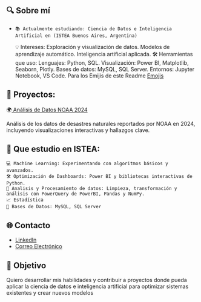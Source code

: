 ## 🔍 Sobre mí
-     📚 Actualmente estudiando: Ciencia de Datos e Inteligencia Artificial en (ISTEA Buenos Aires, Argentina)
    💡 Intereses:
        Exploración y visualización de datos.
        Modelos de aprendizaje automático.
        Inteligencia artificial aplicada.
    🛠️ Herramientas que uso:
        Lenguajes: Python, SQL.
        Visualización: Power BI, Matplotlib, Seaborn, Plotly.
        Bases de datos: MySQL, SQL Server.
        Entornos: Jupyter Notebook, VS Code.
        Para los Emijis de este Readme <a href="https://gist.github.com/roachhd/1f029bd4b50b8a524f3c"> Emojis </a>

## 🚀 Proyectos:

🌍<a href="https://github.com/Sinnick4r/Exploracion_NOAA_2024"> Análisis de Datos NOAA 2024</a>

Análisis de los datos de desastres naturales reportados por NOAA en 2024, incluyendo visualizaciones interactivas y hallazgos clave.


## 🌟 Que estudio en ISTEA: 

    💻 Machine Learning: Experimentando con algoritmos básicos y avanzados.
    🛠️ Optimización de Dashboards: Power BI y bibliotecas interactivas de Python.
    🧠 Analisis y Procesamiento de datos: Limpieza, transformación y análisis con PowerQuery de PowerBI, Pandas y NumPy.
    📈 Estadística
    📄 Bases de Datos: MySQL, SQL Server

## 🌐 Contacto

- [LinkedIn](https://www.linkedin.com/in/emilio-g-lencina/)
- [Correo Electrónico](mailto:emilioge@protonmail.com)

## 🎯 Objetivo

Quiero desarrollar mis habilidades y contribuir a proyectos donde pueda aplicar la ciencia de datos e inteligencia artificial para optimizar sistemas existentes y crear nuevos modelos
